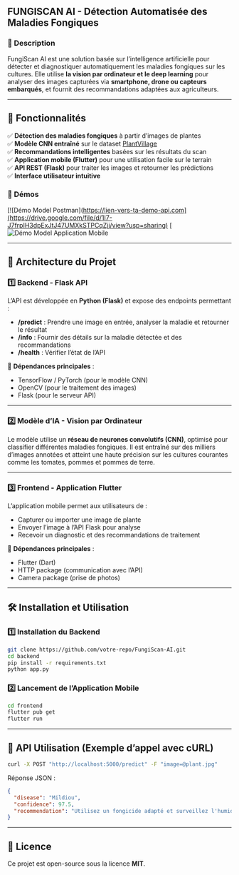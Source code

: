

## **FUNGISCAN AI** - Détection Automatisée des Maladies Fongiques  

### **🔹 Description**  
FungiScan AI est une solution basée sur l’intelligence artificielle pour détecter et diagnostiquer automatiquement les maladies fongiques sur les cultures. Elle utilise **la vision par ordinateur et le deep learning** pour analyser des images capturées via **smartphone, drone ou capteurs embarqués**, et fournit des recommandations adaptées aux agriculteurs.  

---

## **🚀 Fonctionnalités**  
✅ **Détection des maladies fongiques** à partir d’images de plantes  
✅ **Modèle CNN entraîné** sur le dataset [PlantVillage](https://data.mendeley.com/datasets/tywbtsjrjv/1)  
✅ **Recommandations intelligentes** basées sur les résultats du scan  
✅ **Application mobile (Flutter)** pour une utilisation facile sur le terrain  
✅ **API REST (Flask)** pour traiter les images et retourner les prédictions  
✅ **Interface utilisateur intuitive**  

### 🎥 Démos
[![Démo Model Postman](https://lien-vers-ta-demo-api.com](https://drive.google.com/file/d/1I7-J7frpIH3dpExJtJ47UMXkSTPCqZjj/view?usp=sharing) 
[![Démo Model Application Mobile ](https://drive.google.com/file/d/12c24XEK6FBndGeqwAJZKvnqJHnevUZle/view?usp=sharing)


---

## **📂 Architecture du Projet**  

### **1️⃣ Backend - Flask API**  
L’API est développée en **Python (Flask)** et expose des endpoints permettant :  
- **/predict** : Prendre une image en entrée, analyser la maladie et retourner le résultat  
- **/info** : Fournir des détails sur la maladie détectée et des recommandations  
- **/health** : Vérifier l’état de l’API  

📌 **Dépendances principales** :  
- TensorFlow / PyTorch (pour le modèle CNN)  
- OpenCV (pour le traitement des images)  
- Flask (pour le serveur API)  

---

### **2️⃣ Modèle d’IA - Vision par Ordinateur**  
Le modèle utilise un **réseau de neurones convolutifs (CNN)**, optimisé pour classifier différentes maladies fongiques. Il est entraîné sur des milliers d’images annotées et atteint une haute précision sur les cultures courantes comme les tomates, pommes et pommes de terre.  

---

### **3️⃣ Frontend - Application Flutter**  
L’application mobile permet aux utilisateurs de :  
- Capturer ou importer une image de plante  
- Envoyer l’image à l’API Flask pour analyse  
- Recevoir un diagnostic et des recommandations de traitement  

📌 **Dépendances principales** :  
- Flutter (Dart)  
- HTTP package (communication avec l’API)  
- Camera package (prise de photos)  

---

## **🛠 Installation et Utilisation**  

### **1️⃣ Installation du Backend**  
```bash
git clone https://github.com/votre-repo/FungiScan-AI.git  
cd backend  
pip install -r requirements.txt  
python app.py  
```

### **2️⃣ Lancement de l’Application Mobile**  
```bash
cd frontend  
flutter pub get  
flutter run  
```

---

## **📌 API Utilisation (Exemple d’appel avec cURL)**  
```bash
curl -X POST "http://localhost:5000/predict" -F "image=@plant.jpg"
```
Réponse JSON :  
```json
{
  "disease": "Mildiou",
  "confidence": 97.5,
  "recommendation": "Utilisez un fongicide adapté et surveillez l'humidité."
}
```

---

## **📜 Licence**  
Ce projet est open-source sous la licence **MIT**.  

